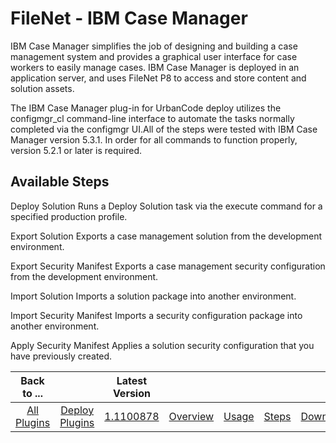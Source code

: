 
FileNet - IBM Case Manager
==========================

IBM Case Manager simplifies the job of designing and building a case management system and provides a graphical user interface for case workers to easily manage cases. IBM Case Manager is deployed in an application server, and uses FileNet P8 to access and store content and solution assets.

The IBM Case Manager plug-in for UrbanCode deploy utilizes the configmgr\_cl command-line interface to automate the tasks normally completed via the configmgr UI.All of the steps were tested with IBM Case Manager version 5.3.1. In order for all commands to function properly, version 5.2.1 or later is required.


Available Steps
---------------

Deploy Solution Runs a Deploy Solution task via the execute command for a specified production profile.

Export Solution Exports a case management solution from the development environment.

Export Security Manifest Exports a case management security configuration from the development environment.

Import Solution Imports a solution package into another environment.

Import Security Manifest Imports a security configuration package into another environment.

Apply Security Manifest Applies a solution security configuration that you have previously created.



|Back to ...||Latest Version|||||
| :---: | :---: | :---: | :---: | :---: | :---: | :---: |
|[All Plugins](../../index.md)|[Deploy Plugins](../README.md)|[1.1100878](https://raw.githubusercontent.com/UrbanCode/IBM-UCD-PLUGINS/main/files/FileNet-CaseManager/FileNet-CaseManager-1.1100878.zip)|[Overview](overview.md)|[Usage](usage.md)|[Steps](steps.md)|[Downloads](downloads.md)|
